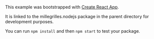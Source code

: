 This example was bootstrapped with [Create React App](https://github.com/facebook/create-react-app).

It is linked to the millegrilles.nodejs package in the parent directory for development purposes.

You can run `npm install` and then `npm start` to test your package.
